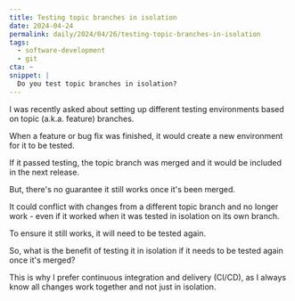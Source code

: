 ```yaml
---
title: Testing topic branches in isolation
date: 2024-04-24
permalink: daily/2024/04/26/testing-topic-branches-in-isolation
tags:
  - software-development
  - git
cta: ~
snippet: |
  Do you test topic branches in isolation?
---
```


I was recently asked about setting up different testing environments based on topic (a.k.a. feature) branches.

When a feature or bug fix was finished, it would create a new environment for it to be tested.

If it passed testing, the topic branch was merged and it would be included in the next release.

But, there's no guarantee it still works once it's been merged.

It could conflict with changes from a different topic branch and no longer work - even if it worked when it was tested in isolation on its own branch.

To ensure it still works, it will need to be tested again.

So, what is the benefit of testing it in isolation if it needs to be tested again once it's merged?

This is why I prefer continuous integration and delivery (CI/CD), as I always know all changes work together and not just in isolation.
